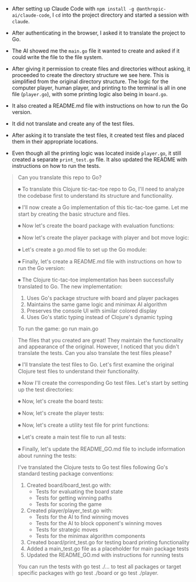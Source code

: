 - After setting up Claude Code with `npm install -g @anthropic-ai/claude-code`, I `cd` into the project directory
and started a session with `claude`.
- After authenticating in the browser, I asked it to translate the project to Go.
- The AI showed me the `main.go` file it wanted to create and asked if it could write the file to the file system.
- After giving it permission to create files and directories without asking, it proceeded to create the directory
structure we see here. This is simplified from the original directory structure. The logic for the computer player,
human player, and printing to the terminal is all in one file (`player.go`), with some printing logic also being in
`board.go`.
- It also created a README.md file with instructions on how to run the Go version.

- It did not translate and create any of the test files. 
- After asking it to translate the test files, it created test files and placed them in their appropriate locations. 
- Even though all the printing logic was located inside `player.go`, it
still created a separate `print_test.go` file. It also updated the README with instructions on how to run the tests.

> Can you translate this repo to Go?
>
> ⏺ To translate this Clojure tic-tac-toe repo to Go, I'll need to analyze the codebase first to understand its
> structure and functionality.
>
> ⏺ I'll now create a Go implementation of this tic-tac-toe game. Let me start by creating the basic structure and
> files.
>
> ⏺ Now let's create the board package with evaluation functions:
>
> ⏺ Now let's create the player package with player and bot move logic:
>
> ⏺ Let's create a go.mod file to set up the Go module:
>
> ⏺ Finally, let's create a README.md file with instructions on how to run the Go version:
>
> ⏺ The Clojure tic-tac-toe implementation has been successfully translated to Go. The new implementation:
>
> 1. Uses Go's package structure with board and player packages
> 2. Maintains the same game logic and minimax AI algorithm
> 3. Preserves the console UI with similar colored display
> 4. Uses Go's static typing instead of Clojure's dynamic typing
>
> To run the game: go run main.go


> The files that you created are great! They maintain the functionality and appearance of the original. However, I
> noticed that you didn't translate the tests. Can you also translate the test files please?
>
> ⏺ I'll translate the test files to Go. Let's first examine the original Clojure test files to understand their
> functionality.
> 
> ⏺ Now I'll create the corresponding Go test files. Let's start by setting up the test directories:
> 
> ⏺ Now, let's create the board tests:
> 
> ⏺ Now, let's create the player tests:
> 
> ⏺ Now, let's create a utility test file for print functions:
> 
> ⏺ Let's create a main test file to run all tests:
> 
> ⏺ Finally, let's update the README_GO.md file to include information about running the tests:
> 
> I've translated the Clojure tests to Go test files following Go's standard testing package conventions:
> 
> 1. Created board/board_test.go with:
>    - Tests for evaluating the board state
>    - Tests for getting winning paths
>    - Tests for scoring the game
> 2. Created player/player_test.go with:
>    - Tests for the AI to find winning moves
>    - Tests for the AI to block opponent's winning moves
>    - Tests for strategic moves
>    - Tests for the minimax algorithm components
> 3. Created board/print_test.go for testing board printing functionality
> 4. Added a main_test.go file as a placeholder for main package tests
> 5. Updated the README_GO.md with instructions for running tests
> 
> You can run the tests with go test ./... to test all packages or target specific packages with go test ./board or go test ./player.






